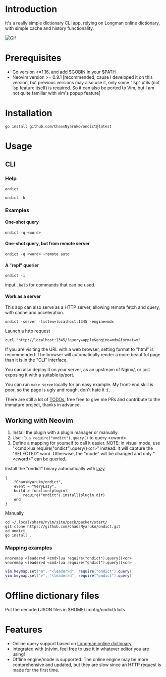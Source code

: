 # Introduction
It's a really simple dictionary CLI app, relying on Longman online dictionary, with simple cache and history functionality.

![Gif](./assets/ondict_example1.gif)
# Prerequisites
- Go version >=1.16, and add $GOBIN in your $PATH
- Neovim version >= 0.9.1 [recommended, cause I developed it on this version, but previous versions may also use it, only some "lsp" utils (not lsp feature itself) is required. So it can also be ported to Vim, but I am not quite familiar with vim's popup feature]
# Installation
```console
go install github.com/ChaosNyaruko/ondict@latest
```
# Usage
## CLI
### Help
```console
ondict 
```
```console
ondict -h
```

### Examples
#### One-shot query
```console
ondict -q <word>
```

#### One-shot query, but from remote server
```console
ondict -q <word> -remote auto 
```

#### A "repl" querier
```console
ondict -i
```
input `.help` for commands that can be used.

#### Work as a server
This app can also serve as a HTTP server, allowing remote fetch and query, with cache and acceleration.
```console
ondict -server -listen=localhost:1345 -engine=mdx
```
Launch a http request
```console
curl "http://localhost:1345/?query=apple&engine=mdx&format=x"
```
If you are visiting the URL with a web browser, setting format to "html" is recommended. The browser will automatically render a more beautiful page than it is in the "CLI" interface.

You can also deploy it on your server, as an upstream of Nginx/, or just exposing it with a suitable ip/port.

You can run `make serve` locally for an easy example. My front-end skill is poor, so the page is ugly and rough, don't hate it :(. 

There are still a lot of [TODOs](./todo.md), free free to give me PRs and contribute to the immature project, thanks in advance.


## Working with Neovim
1. Install the plugin with a plugin manager or manually. 
2. Use `:lua require("ondict").query()` to query \<cword\>.
3. Define a mapping for yourself to call it easier. NOTE: in visual mode, use "\<cmd\>lua require("ondict").query()\<cr\>" instead. It will capture the "SELECTED" word. Otherwise, the "mode" will be changed and only "\<cword\>" can be queried.

Install the "ondict" binary automatically with [lazy](https://github.com/folke/lazy.nvim).
```
{ 
    "ChaosNyaruko/ondict",
    event = "VeryLazy",
    build = function(plugin)
        require("ondict").install(plugin.dir)
    end
}
```

Manually
```console
cd ~/.local/share/nvim/site/pack/packer/start/
git clone https://github.com/ChaosNyaruko/ondict.git
cd ondict
go install .
```
### Mapping examples
```vimscript
nnoremap <leader>d <cmd>lua require("ondict").query()<cr>
vnoremap <leader>d <cmd>lua require("ondict").query()<cr>
```

```lua
vim.keymap.set("n", "<leader>d", require("ondict").query)
vim.keymap.set("v", "<leader>d", require("ondict").query)
```
# Offline dictionary files
Put the decoded JSON files in $HOME/.config/ondict/dicts

# Features
- Online query support based on [Longman online dictionary](https://ldoceonline.com)
- Integrated with (n)vim, feel free to use it in whatever editor you are using!
- Offline engine/mode is supported. The online engine may be more comprehensive and updated, but they are slow since an HTTP request is made for the first time.
